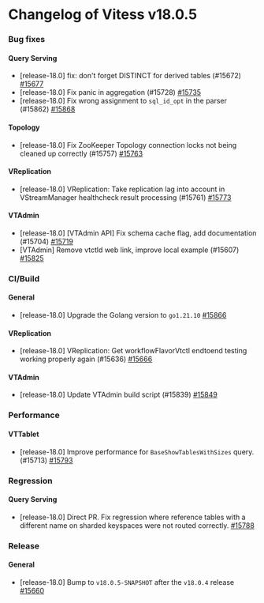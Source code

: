 # Changelog of Vitess v18.0.5

### Bug fixes 
#### Query Serving
 * [release-18.0] fix: don't forget DISTINCT for derived tables (#15672) [#15677](https://github.com/vitessio/vitess/pull/15677)
 * [release-18.0] Fix panic in aggregation (#15728) [#15735](https://github.com/vitessio/vitess/pull/15735)
 * [release-18.0] Fix wrong assignment to `sql_id_opt` in the parser (#15862) [#15868](https://github.com/vitessio/vitess/pull/15868) 
#### Topology
 * [release-18.0] Fix ZooKeeper Topology connection locks not being cleaned up correctly (#15757) [#15763](https://github.com/vitessio/vitess/pull/15763) 
#### VReplication
 * [release-18.0] VReplication: Take replication lag into account in VStreamManager healthcheck result processing (#15761) [#15773](https://github.com/vitessio/vitess/pull/15773) 
#### VTAdmin
 * [release-18.0] [VTAdmin API] Fix schema cache flag, add documentation (#15704) [#15719](https://github.com/vitessio/vitess/pull/15719)
 * [VTAdmin] Remove vtctld web link, improve local example (#15607) [#15825](https://github.com/vitessio/vitess/pull/15825)
### CI/Build 
#### General
 * [release-18.0] Upgrade the Golang version to `go1.21.10` [#15866](https://github.com/vitessio/vitess/pull/15866) 
#### VReplication
 * [release-18.0] VReplication: Get workflowFlavorVtctl endtoend testing working properly again (#15636) [#15666](https://github.com/vitessio/vitess/pull/15666) 
#### VTAdmin
 * [release-18.0] Update VTAdmin build script (#15839) [#15849](https://github.com/vitessio/vitess/pull/15849)
### Performance 
#### VTTablet
 * [release-18.0] Improve performance for `BaseShowTablesWithSizes` query. (#15713) [#15793](https://github.com/vitessio/vitess/pull/15793)
### Regression 
#### Query Serving
 * [release-18.0] Direct PR. Fix regression where reference tables with a different name on sharded keyspaces were not routed correctly. [#15788](https://github.com/vitessio/vitess/pull/15788)
### Release 
#### General
 * [release-18.0] Bump to `v18.0.5-SNAPSHOT` after the `v18.0.4` release [#15660](https://github.com/vitessio/vitess/pull/15660)

